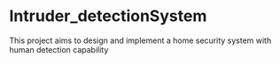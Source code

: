 # Intruder_detectionSystem
This project aims to design and implement a home security system with human detection capability
